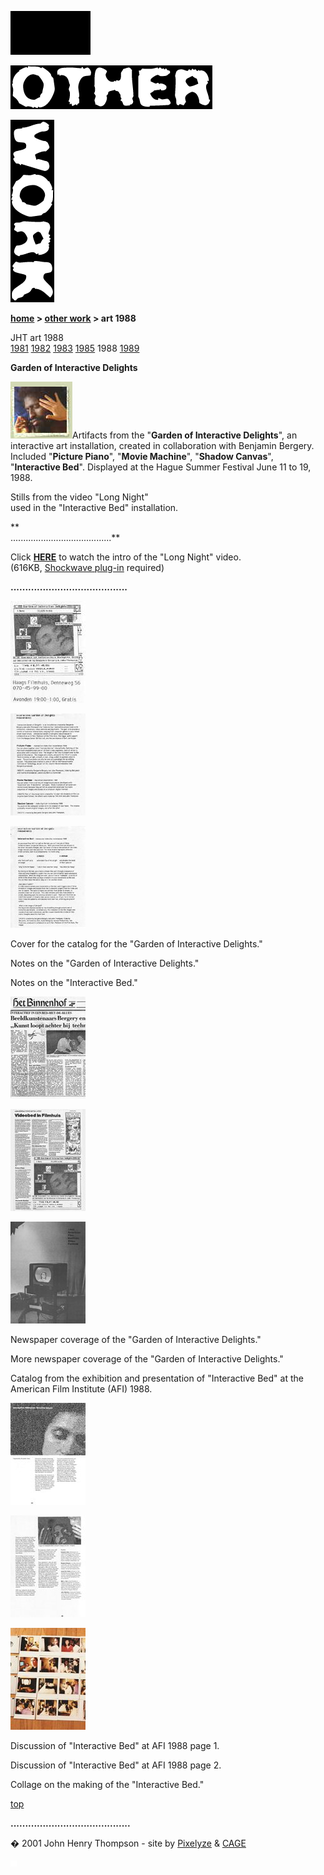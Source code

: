 
![](images/johnhenry1.gif)

![](images/tin_other.gif)

![](images/tin_work.gif)

**[home](index.md) > [other work](otherwork.md) > art 1988**

JHT art 1988  
[1981](art1981.md) [1982](art1982.md) [1983](art1983.md) [1985](art1985.md) 1988 [1989](art1989.md)

**Garden of Interactive Delights**

![](images/art88t2.jpg)Artifacts from the "**Garden of Interactive Delights**", an interactive art installation, created in collaboration with Benjamin Bergery. Included "**Picture Piano**", "**Movie Machine**", "**Shadow Canvas**", "**Interactive Bed**". Displayed at the Hague Summer Festival June 11 to 19, 1988.

  
  
  
  
    
Stills from the video "Long Night"  
used in the "Interactive Bed" installation.

**  
........................................**

Click [**HERE**](javascript:openwin('long_night_intro.html',320,270)) to watch the intro of the "Long Night" video.  
(616KB, [Shockwave plug-in](http://sdc.shockwave.com/shockwave/download/frameset.fhtml?) required)

**........................................**

[![](images/garden_cover_mini.jpg)](javascript:openpage('images/garden_cover.jpg',353,480))

[![](images/garden_notes_mini.jpg)](javascript:openwin('images/garden_notes.jpg',617,460))

[![](images/interactive_bed_notes_mini.jpg)](javascript:openwin('images/interactive_bed_notes.jpg',617,460))

Cover for the catalog for the "Garden of Interactive Delights."

Notes on the "Garden of Interactive Delights."

Notes on the "Interactive Bed."

[![](images/jt_bb_on_ibed_mini.jpg)](javascript:openpage('images/jt_bb_on_ibed.jpg',509,480))

[![](images/videobed_at_the_film_mini.jpg)](javascript:openpage('images/videobed_at_the_film.jpg',353,480))

[![](images/afi_1989_mini.jpg)](javascript:openpage('images/afi_1989.jpg',353,480))

Newspaper coverage of the "Garden of Interactive Delights."

More newspaper coverage of the "Garden of Interactive Delights."

Catalog from the exhibition and presentation of "Interactive Bed" at the American Film Institute (AFI) 1988.

[![](images/afi_page_1_mini.jpg)](javascript:openwin('images/afi_page_1big.jpg',630,460))

[![](images/afi_page_2_mini.jpg)](javascript:openwin('images/afi_page_2big.jpg',630,460))

[![](images/making_ibed_la_mini.jpg)](javascript:openpage('images/making_ibed_la.jpg',609,415))

Discussion of "Interactive Bed" at AFI 1988 page 1.

Discussion of "Interactive Bed" at AFI 1988 page 2.

Collage on the making of the "Interactive Bed."  

[top](#topofpage)

**.........................................**

� 2001 John Henry Thompson - site by [Pixelyze](http://www.pixelyze.com/) & [CAGE](http://www.cage.nl/)

![](images/spacer.gif)